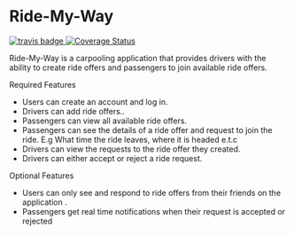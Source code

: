 # Ride-My-Way

[![travis badge](https://travis-ci.org/lauragift21/Ride-My-Way.svg?branch=ch-travis-setup-%23158419338) ![Coverage Status](https://coveralls.io/repos/github/lauragift21/Ride-My-Way/badge.svg?branch=ch-coveralls-setup-%23158419349)](https://coveralls.io/github/lauragift21/Ride-My-Way?branch=ch-coveralls-setup-%23158419349)

Ride-My-Way is a carpooling application that provides drivers with the ability to create ride offers and passengers to join available ride offers.

Required Features
- Users can create an account and log in.
- Drivers can add ride offers..
- Passengers can view all available ride offers.
- Passengers can see the details of a ride offer and request to join the ride. E.g What time
the ride leaves, where it is headed e.t.c
- Drivers can view the requests to the ride offer they created.
- Drivers can either accept or reject a ride request.

 Optional Features
- Users can only see and respond to ride offers from their friends on the application .
- Passengers get real time notifications when their request is accepted or rejected

